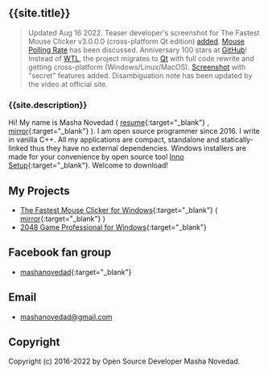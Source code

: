 ## {{site.title}}

> Updated Aug 16 2022. Teaser developer's screenshot for The Fastest Mouse Clicker v3.0.0.0 (cross-platform Qt edition) [added](https://windows-2048.github.io/The-Fastest-Mouse-Clicker-for-Windows/index.html#TheFastestMouseClickerQt). [Mouse Polling Rate](https://windows-2048.github.io/The-Fastest-Mouse-Clicker-for-Windows/index.html#Mouse_Polling_Rate) has been discussed. Anniversary 100 stars at [GitHub](https://github.com/windows-2048/The-Fastest-Mouse-Clicker-for-Windows)! Instead of [WTL](https://sourceforge.net/projects/wtl/), the project migrates to [Qt](https://www.qt.io/) with full code rewrite and getting cross-platform (Windows/Linux/MacOS). [Screenshot](https://github.com/windows-2048/The-Fastest-Mouse-Clicker-for-Windows) with "secret" features added. Disambiguation note has been updated by the video at official site.

### {{site.description}}

Hi! My name is Masha Novedad ( [resume](https://windows-2048.github.io/resume/){:target="_blank"} , [mirror](https://www.open-source.tech/mashanovedad/){:target="_blank"} ). I am open source programmer since 2016. I write in vanilla C++.
All my applications are compact, standalone and statically-linked thus they have no external dependencies.
Windows installers are made for your convenience by open source tool [Inno Setup](https://jrsoftware.org/isinfo.php){:target="_blank"}.
Welcome to download!

## My Projects

* [The Fastest Mouse Clicker for Windows](https://windows-2048.github.io/The-Fastest-Mouse-Clicker-for-Windows/){:target="_blank"} ( [mirror](https://www.open-source.tech/The-Fastest-Mouse-Clicker-for-Windows/){:target="_blank"} )
* [2048 Game Professional for Windows](https://github.com/windows-2048/2048-Game-Professional-for-Windows){:target="_blank"}

## Facebook fan group

* [mashanovedad](https://www.facebook.com/groups/mashanovedad){:target="_blank"}

## Email

* [mashanovedad@gmail.com](mailto:mashanovedad@gmail.com)

## Copyright

Copyright (c) 2016-2022 by Open Source Developer Masha Novedad.
